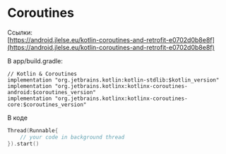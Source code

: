 # Coroutines

Ссылки:  
[https://android.jlelse.eu/kotlin-coroutines-and-retrofit-e0702d0b8e8f](https://android.jlelse.eu/kotlin-coroutines-and-retrofit-e0702d0b8e8f)

В app/build.gradle:

```text
// Kotlin & Coroutines
implementation "org.jetbrains.kotlin:kotlin-stdlib:$kotlin_version"
implementation "org.jetbrains.kotlinx:kotlinx-coroutines-android:$coroutines_version"
implementation "org.jetbrains.kotlinx:kotlinx-coroutines-core:$coroutines_version"
```

В коде

```kotlin
Thread(Runnable{
    // your code in background thread
}).start()
```

